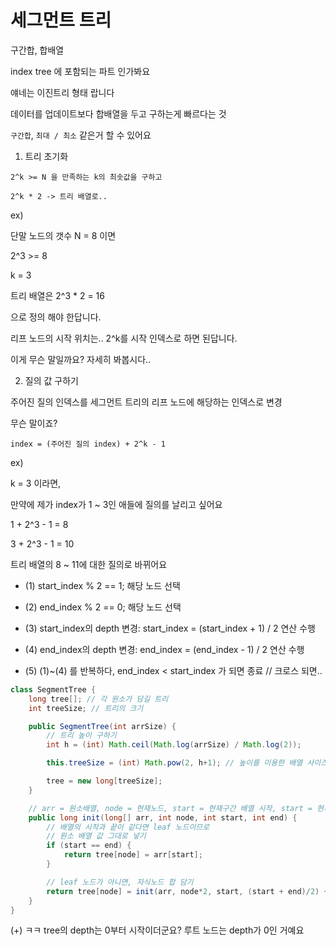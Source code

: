 # 세그먼트 트리

구간합, 합배열

index tree 에 포함되는 파트 인가봐요

얘네는 이진트리 형태 랍니다

데이터를 업데이트보다 합배열을 두고 구하는게 빠르다는 것

`구간합`, `최대 / 최소` 같은거 할 수 있어요

1. 트리 초기화

```
2^k >= N 을 만족하는 k의 최솟값을 구하고

2^k * 2 -> 트리 배열로..
```

ex)

단말 노드의 갯수 N = 8 이면

2^3 >= 8

k = 3

트리 배열은 2^3 * 2 = 16

으로 정의 해야 한답니다.

리프 노드의 시작 위치는.. 2^k를 시작 인덱스로 하면 된답니다.

이게 무슨 말일까요? 자세히 봐봅시다..

2. 질의 값 구하기

주어진 질의 인덱스를 세그먼트 트리의 리프 노드에 해당하는 인덱스로 변경

무슨 말이죠?

```
index = (주어진 질의 index) + 2^k - 1
```

ex)

k = 3 이라면,

만약에 제가 index가 1 ~ 3인 애들에 질의를 날리고 싶어요

1 + 2^3 - 1 = 8

3 + 2^3 - 1 = 10

트리 배열의 8 ~ 11에 대한 질의로 바뀌어요

- (1) start_index % 2 == 1; 해당 노드 선택

- (2) end_index % 2 == 0; 해당 노드 선택

- (3) start_index의 depth 변경: start_index = (start_index + 1) / 2 연산 수행

- (4) end_index의 depth 변경: end_index = (end_index - 1) / 2 연산 수행

- (5) (1)~(4) 를 반복하다, end_index < start_index 가 되면 종료 // 크로스 되면..

```java
class SegmentTree {
    long tree[]; // 각 원소가 담길 트리
    int treeSize; // 트리의 크기

    public SegmentTree(int arrSize) {
        // 트리 높이 구하기
        int h = (int) Math.ceil(Math.log(arrSize) / Math.log(2));

        this.treeSize = (int) Math.pow(2, h+1); // 높이를 이용한 배열 사이즈 구하기

        tree = new long[treeSize];
    }

    // arr = 원소배열, node = 현재노드, start = 현재구간 배열 시작, start = 현재구간 배열 끝
    public long init(long[] arr, int node, int start, int end) {
        // 배열의 시작과 끝이 같다면 leaf 노드이므로
        // 원소 배열 값 그대로 넣기
        if (start == end) {
            return tree[node] = arr[start];
        }

        // leaf 노드가 아니면, 자식노드 합 담기
        return tree[node] = init(arr, node*2, start, (start + end)/2) + init(arr, node*2+1, (start + end)/2+1, end);
    }
}
```

(+) ㅋㅋ tree의 depth는 0부터 시작이더군요? 루트 노드는 depth가 0인 거예요
